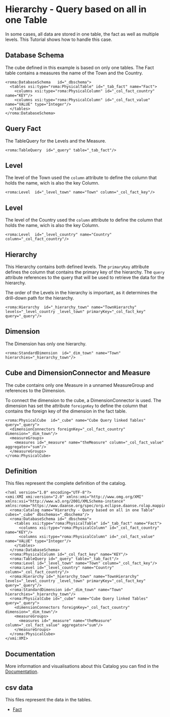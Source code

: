 # Hierarchy - Query based on all in one Table

In some cases, all data are stored in one table, the fact as well as multiple levels. This Tutorial shows how to handle this case.


## Database Schema

The cube defined in this example is based on only one tables. The Fact table contains a measures the name of the Town and the Country.


```xmi
<roma:DatabaseSchema   id="_dbschema">
  <tables xsi:type="roma:PhysicalTable" id="_tab_fact" name="Fact">
    <columns xsi:type="roma:PhysicalColumn" id="_col_fact_country" name="KEY"/>
    <columns xsi:type="roma:PhysicalColumn" id="_col_fact_value" name="VALUE" type="Integer"/>
  </tables>
</roma:DatabaseSchema>

```

## Query Fact

The TableQuery for the Levels and the Measure.


```xmi
<roma:TableQuery  id="_query" table="_tab_fact"/>

```

## Level

The level of the Town used the `column` attribute to define the column that holds the name, wich is also the key Column.


```xmi
<roma:Level  id="_level_town" name="Town" column="_col_fact_key"/>

```

## Level

The level  of the Country used the `column` attribute to define the column that holds the name, wich is also the key Column.


```xmi
<roma:Level  id="_level_country" name="Country" column="_col_fact_country"/>

```

## Hierarchy

This Hierarchy contains both defined levels. The `primaryKey` attribute defines the column that contains the primary key of the hierarchy. The `query` attribute references to the query that will be used to retrieve the data for the hierarchy.

The order of the Levels in the hierarchy is important, as it determines the drill-down path for the hierarchy.


```xmi
<roma:Hierarchy  id="_hierarchy_town" name="TownHierarchy" levels="_level_country _level_town" primaryKey="_col_fact_key" query="_query"/>

```

## Dimension

The Dimension has only one hierarchy.


```xmi
<roma:StandardDimension  id="_dim_town" name="Town" hierarchies="_hierarchy_town"/>

```

## Cube and DimensionConnector and Measure

The cube contains only one Measure in a unnamed MeasureGroup and references to the Dimension.

To connect the dimension to the cube, a DimensionConnector is used. The dimension has set the attribute `foreignKey` to define the column that contains the foreign key of the dimension in the fact table.


```xmi
<roma:PhysicalCube  id="_cube" name="Cube Query linked Tables" query="_query">
  <dimensionConnectors foreignKey="_col_fact_country" dimension="_dim_town"/>
  <measureGroups>
    <measures id="_measure" name="theMeasure" column="_col_fact_value" aggregator="sum"/>
  </measureGroups>
</roma:PhysicalCube>

```


## Definition

This files represent the complete definition of the catalog.

```xmi
<?xml version="1.0" encoding="UTF-8"?>
<xmi:XMI xmi:version="2.0" xmlns:xmi="http://www.omg.org/XMI" xmlns:xsi="http://www.w3.org/2001/XMLSchema-instance" xmlns:roma="https://www.daanse.org/spec/org.eclipse.daanse.rolap.mapping">
  <roma:Catalog name="Hierarchy - Query based on all in one Table" cubes="_cube" dbschemas="_dbschema"/>
  <roma:DatabaseSchema id="_dbschema">
    <tables xsi:type="roma:PhysicalTable" id="_tab_fact" name="Fact">
      <columns xsi:type="roma:PhysicalColumn" id="_col_fact_country" name="KEY"/>
      <columns xsi:type="roma:PhysicalColumn" id="_col_fact_value" name="VALUE" type="Integer"/>
    </tables>
  </roma:DatabaseSchema>
  <roma:PhysicalColumn id="_col_fact_key" name="KEY"/>
  <roma:TableQuery id="_query" table="_tab_fact"/>
  <roma:Level id="_level_town" name="Town" column="_col_fact_key"/>
  <roma:Level id="_level_country" name="Country" column="_col_fact_country"/>
  <roma:Hierarchy id="_hierarchy_town" name="TownHierarchy" levels="_level_country _level_town" primaryKey="_col_fact_key" query="_query"/>
  <roma:StandardDimension id="_dim_town" name="Town" hierarchies="_hierarchy_town"/>
  <roma:PhysicalCube id="_cube" name="Cube Query linked Tables" query="_query">
    <dimensionConnectors foreignKey="_col_fact_country" dimension="_dim_town"/>
    <measureGroups>
      <measures id="_measure" name="theMeasure" column="_col_fact_value" aggregator="sum"/>
    </measureGroups>
  </roma:PhysicalCube>
</xmi:XMI>

```
## Documentation

More information and visualisations about this Catalog you can find in the [Documentation](./DOCUMENTATION.MD).

## csv data


This files represent the data in the tables.

- [Fact](./data/Fact.csv)

